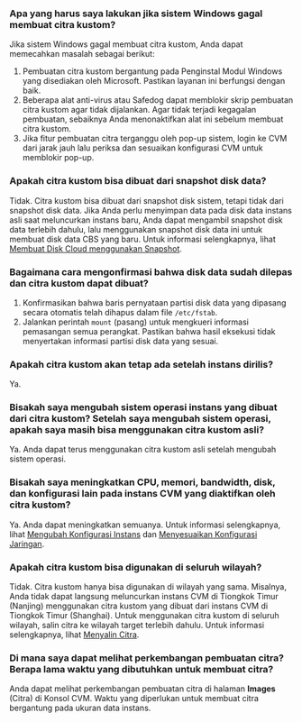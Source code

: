 ### Apa yang harus saya lakukan jika sistem Windows gagal membuat citra kustom?

Jika sistem Windows gagal membuat citra kustom, Anda dapat memecahkan masalah sebagai berikut:
1. Pembuatan citra kustom bergantung pada Penginstal Modul Windows yang disediakan oleh Microsoft. Pastikan layanan ini berfungsi dengan baik.
2. Beberapa alat anti-virus atau Safedog dapat memblokir skrip pembuatan citra kustom agar tidak dijalankan. Agar tidak terjadi kegagalan pembuatan, sebaiknya Anda menonaktifkan alat ini sebelum membuat citra kustom.
3. Jika fitur pembuatan citra terganggu oleh pop-up sistem, login ke CVM dari jarak jauh lalu periksa dan sesuaikan konfigurasi CVM untuk memblokir pop-up.

### Apakah citra kustom bisa dibuat dari snapshot disk data?
Tidak. Citra kustom bisa dibuat dari snapshot disk sistem, tetapi tidak dari snapshot disk data.
Jika Anda perlu menyimpan data pada disk data instans asli saat meluncurkan instans baru, Anda dapat mengambil snapshot disk data terlebih dahulu, lalu menggunakan snapshot disk data ini untuk membuat disk data CBS yang baru. Untuk informasi selengkapnya, lihat [Membuat Disk Cloud menggunakan Snapshot](https://intl.cloud.tencent.com/document/product/362/5757).

### Bagaimana cara mengonfirmasi bahwa disk data sudah dilepas dan citra kustom dapat dibuat?
1. Konfirmasikan bahwa baris pernyataan partisi disk data yang dipasang secara otomatis telah dihapus dalam file `/etc/fstab`.
2. Jalankan perintah `mount` (pasang) untuk mengkueri informasi pemasangan semua perangkat. Pastikan bahwa hasil eksekusi tidak menyertakan informasi partisi disk data yang sesuai.

### Apakah citra kustom akan tetap ada setelah instans dirilis?
Ya.

### Bisakah saya mengubah sistem operasi instans yang dibuat dari citra kustom? Setelah saya mengubah sistem operasi, apakah saya masih bisa menggunakan citra kustom asli?
Ya. Anda dapat terus menggunakan citra kustom asli setelah mengubah sistem operasi.


### Bisakah saya meningkatkan CPU, memori, bandwidth, disk, dan konfigurasi lain pada instans CVM yang diaktifkan oleh citra kustom?
Ya. Anda dapat meningkatkan semuanya. Untuk informasi selengkapnya, lihat [Mengubah Konfigurasi Instans](https://intl.cloud.tencent.com/document/product/213/2178) dan [Menyesuaikan Konfigurasi Jaringan](https://intl.cloud.tencent.com/document/product/213/15517).

### Apakah citra kustom bisa digunakan di seluruh wilayah?
Tidak. Citra kustom hanya bisa digunakan di wilayah yang sama. Misalnya, Anda tidak dapat langsung meluncurkan instans CVM di Tiongkok Timur (Nanjing) menggunakan citra kustom yang dibuat dari instans CVM di Tiongkok Timur (Shanghai).
Untuk menggunakan citra kustom di seluruh wilayah, salin citra ke wilayah target terlebih dahulu. Untuk informasi selengkapnya, lihat [Menyalin Citra](https://intl.cloud.tencent.com/document/product/213/4943).

### Di mana saya dapat melihat perkembangan pembuatan citra? Berapa lama waktu yang dibutuhkan untuk membuat citra?
Anda dapat melihat perkembangan pembuatan citra di halaman **Images** (Citra) di Konsol CVM. Waktu yang diperlukan untuk membuat citra bergantung pada ukuran data instans.



